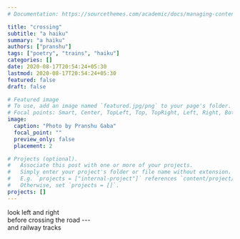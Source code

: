 ```yaml
---
# Documentation: https://sourcethemes.com/academic/docs/managing-content/

title: "crossing"
subtitle: "a haiku"
summary: "a haiku"
authors: ["pranshu"]
tags: ["poetry", "trains", "haiku"]
categories: []
date: 2020-08-17T20:54:24+05:30
lastmod: 2020-08-17T20:54:24+05:30
featured: false
draft: false

# Featured image
# To use, add an image named `featured.jpg/png` to your page's folder.
# Focal points: Smart, Center, TopLeft, Top, TopRight, Left, Right, BottomLeft, Bottom, BottomRight.
image:
  caption: "Photo by Pranshu Gaba"
  focal_point: ""
  preview_only: false
  placement: 2

# Projects (optional).
#   Associate this post with one or more of your projects.
#   Simply enter your project's folder or file name without extension.
#   E.g. `projects = ["internal-project"]` references `content/project/deep-learning/index.md`.
#   Otherwise, set `projects = []`.
projects: []
---
```


look left and right  
before crossing the road ---  
and railway tracks

